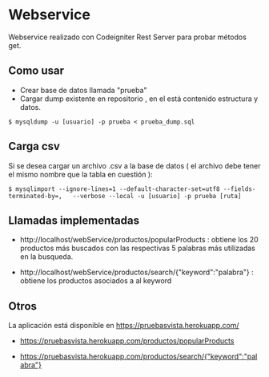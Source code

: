 # Webservice

Webservice realizado con Codeigniter Rest Server para probar métodos get.

## Como usar 

- Crear base de datos llamada "prueba"
- Cargar dump existente en repositorio , en el está contenido estructura y datos.


```
$ mysqldump -u [usuario] -p prueba < prueba_dump.sql

```

## Carga csv

Si se desea cargar un archivo .csv a la base de datos  ( el archivo debe tener el mismo nombre que la tabla en cuestión ):

```
$ mysqlimport --ignore-lines=1 --default-character-set=utf8 --fields-terminated-by=,   --verbose --local -u [usuario] -p prueba [ruta]

```  

## Llamadas implementadas 

- http://localhost/webService/productos/popularProducts : obtiene los 20 productos más buscados con las respectivas 5 palabras más  utilizadas en la busqueda.

- http://localhost/webService/productos/search/{"keyword":"palabra"} : obtiene los productos asociados a al keyword 

## Otros 

La aplicación está disponible en https://pruebasvista.herokuapp.com/ 

- https://pruebasvista.herokuapp.com/productos/popularProducts

- https://pruebasvista.herokuapp.com/productos/search/{"keyword":"palabra"}
